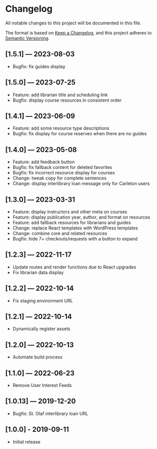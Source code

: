 # Changelog

All notable changes to this project will be documented in this file.

The format is based on [Keep a Changelog](https://keepachangelog.com/en/1.0.0/), and this project adheres to [Semantic Versioning](https://semver.org/spec/v2.0.0.html).

## [1.5.1] — 2023-08-03

- Bugfix: fix guides display

## [1.5.0] — 2023-07-25

- Feature: add librarian title and scheduling link
- Bugfix: display course resources in consistent order

## [1.4.1] — 2023-06-09

- Feature: add some resource type descriptions
- Bugfix: fix display for course reserves when there are no guides

## [1.4.0] — 2023-05-08

- Feature: add feedback button
- Bugfix: fix fallback content for deleted favorites
- Bugfix: fix incorrect resource display for courses
- Change: tweak copy for complete sentences
- Change: display interlibrary loan message only for Carleton users

## [1.3.0] — 2023-03-31

- Feature: display instructors and other meta on courses
- Feature: display publication year, author, and format on resources
- Feature: add fallback resources for librarians and guides
- Change: replace React templates with WordPress templates
- Change: combine core and related resources
- Bugfix: hide 7+ checkouts/requests with a button to expand

## [1.2.3] — 2022-11-17

- Update routes and render functions due to React upgrades
- Fix librarian data display

## [1.2.2] — 2022-10-14

- Fix staging environment URL

## [1.2.1] — 2022-10-14

- Dynamically register assets

## [1.2.0] — 2022-10-13

- Automate build process

## [1.1.0] — 2022-06-23

- Remove User Interest Feeds

## [1.0.13] — 2019-12-20

- Bugfix: St. Olaf interlibrary loan URL

## [1.0.0] - 2019-09-11

- Initial release
